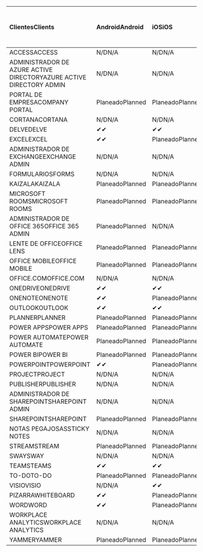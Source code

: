 <!-- This file is generated automatically. Changes made to this file will be overwritten.-->
|<span data-ttu-id="5bcc3-101">Clientes</span><span class="sxs-lookup"><span data-stu-id="5bcc3-101">Clients</span></span>|<span data-ttu-id="5bcc3-102">Android</span><span class="sxs-lookup"><span data-stu-id="5bcc3-102">Android</span></span>|<span data-ttu-id="5bcc3-103">iOS</span><span class="sxs-lookup"><span data-stu-id="5bcc3-103">iOS</span></span>|<span data-ttu-id="5bcc3-104">Mac</span><span class="sxs-lookup"><span data-stu-id="5bcc3-104">Mac</span></span>|<span data-ttu-id="5bcc3-105">Windows 10</span><span class="sxs-lookup"><span data-stu-id="5bcc3-105">Windows 10</span></span><br><span data-ttu-id="5bcc3-106">Desktop</span><span class="sxs-lookup"><span data-stu-id="5bcc3-106">Desktop</span></span>|<span data-ttu-id="5bcc3-107">Windows 10</span><span class="sxs-lookup"><span data-stu-id="5bcc3-107">Windows 10</span></span><br><span data-ttu-id="5bcc3-108">Aplicaciones modernas</span><span class="sxs-lookup"><span data-stu-id="5bcc3-108">Modern Apps</span></span>|
|:-|:-|:-|:-|:-|:-|
|<span data-ttu-id="5bcc3-109">ACCESS</span><span class="sxs-lookup"><span data-stu-id="5bcc3-109">ACCESS</span></span>|<span data-ttu-id="5bcc3-110">N/D</span><span class="sxs-lookup"><span data-stu-id="5bcc3-110">N/A</span></span>|<span data-ttu-id="5bcc3-111">N/D</span><span class="sxs-lookup"><span data-stu-id="5bcc3-111">N/A</span></span>|<span data-ttu-id="5bcc3-112">N/D</span><span class="sxs-lookup"><span data-stu-id="5bcc3-112">N/A</span></span>|<span data-ttu-id="5bcc3-113">Planeado</span><span class="sxs-lookup"><span data-stu-id="5bcc3-113">Planned</span></span>|<span data-ttu-id="5bcc3-114">N/D</span><span class="sxs-lookup"><span data-stu-id="5bcc3-114">N/A</span></span>|
|<span data-ttu-id="5bcc3-115">ADMINISTRADOR DE AZURE ACTIVE DIRECTORY</span><span class="sxs-lookup"><span data-stu-id="5bcc3-115">AZURE ACTIVE DIRECTORY ADMIN</span></span>|<span data-ttu-id="5bcc3-116">N/D</span><span class="sxs-lookup"><span data-stu-id="5bcc3-116">N/A</span></span>|<span data-ttu-id="5bcc3-117">N/D</span><span class="sxs-lookup"><span data-stu-id="5bcc3-117">N/A</span></span>|<span data-ttu-id="5bcc3-118">N/D</span><span class="sxs-lookup"><span data-stu-id="5bcc3-118">N/A</span></span>|<span data-ttu-id="5bcc3-119">Planeado</span><span class="sxs-lookup"><span data-stu-id="5bcc3-119">Planned</span></span>|<span data-ttu-id="5bcc3-120">N/D</span><span class="sxs-lookup"><span data-stu-id="5bcc3-120">N/A</span></span>|
|<span data-ttu-id="5bcc3-121">PORTAL DE EMPRESA</span><span class="sxs-lookup"><span data-stu-id="5bcc3-121">COMPANY PORTAL</span></span>|<span data-ttu-id="5bcc3-122">Planeado</span><span class="sxs-lookup"><span data-stu-id="5bcc3-122">Planned</span></span>|<span data-ttu-id="5bcc3-123">Planeado</span><span class="sxs-lookup"><span data-stu-id="5bcc3-123">Planned</span></span>|<span data-ttu-id="5bcc3-124">Planeado</span><span class="sxs-lookup"><span data-stu-id="5bcc3-124">Planned</span></span>|<span data-ttu-id="5bcc3-125">N/D</span><span class="sxs-lookup"><span data-stu-id="5bcc3-125">N/A</span></span>|<span data-ttu-id="5bcc3-126">Planeado</span><span class="sxs-lookup"><span data-stu-id="5bcc3-126">Planned</span></span>|
|<span data-ttu-id="5bcc3-127">CORTANA</span><span class="sxs-lookup"><span data-stu-id="5bcc3-127">CORTANA</span></span>|<span data-ttu-id="5bcc3-128">N/D</span><span class="sxs-lookup"><span data-stu-id="5bcc3-128">N/A</span></span>|<span data-ttu-id="5bcc3-129">N/D</span><span class="sxs-lookup"><span data-stu-id="5bcc3-129">N/A</span></span>|<span data-ttu-id="5bcc3-130">N/D</span><span class="sxs-lookup"><span data-stu-id="5bcc3-130">N/A</span></span>|<span data-ttu-id="5bcc3-131">N/D</span><span class="sxs-lookup"><span data-stu-id="5bcc3-131">N/A</span></span>|<span data-ttu-id="5bcc3-132">Planeado</span><span class="sxs-lookup"><span data-stu-id="5bcc3-132">Planned</span></span>|
|<span data-ttu-id="5bcc3-133">DELVE</span><span class="sxs-lookup"><span data-stu-id="5bcc3-133">DELVE</span></span>|<span data-ttu-id="5bcc3-134">✔</span><span class="sxs-lookup"><span data-stu-id="5bcc3-134">✔</span></span>|<span data-ttu-id="5bcc3-135">✔</span><span class="sxs-lookup"><span data-stu-id="5bcc3-135">✔</span></span>|<span data-ttu-id="5bcc3-136">N/D</span><span class="sxs-lookup"><span data-stu-id="5bcc3-136">N/A</span></span>|<span data-ttu-id="5bcc3-137">N/D</span><span class="sxs-lookup"><span data-stu-id="5bcc3-137">N/A</span></span>|<span data-ttu-id="5bcc3-138">N/D</span><span class="sxs-lookup"><span data-stu-id="5bcc3-138">N/A</span></span>|
|<span data-ttu-id="5bcc3-139">EXCEL</span><span class="sxs-lookup"><span data-stu-id="5bcc3-139">EXCEL</span></span>|<span data-ttu-id="5bcc3-140">✔</span><span class="sxs-lookup"><span data-stu-id="5bcc3-140">✔</span></span>|<span data-ttu-id="5bcc3-141">Planeado</span><span class="sxs-lookup"><span data-stu-id="5bcc3-141">Planned</span></span>|<span data-ttu-id="5bcc3-142">Planeado</span><span class="sxs-lookup"><span data-stu-id="5bcc3-142">Planned</span></span>|<span data-ttu-id="5bcc3-143">Planeado</span><span class="sxs-lookup"><span data-stu-id="5bcc3-143">Planned</span></span>|<span data-ttu-id="5bcc3-144">N/D</span><span class="sxs-lookup"><span data-stu-id="5bcc3-144">N/A</span></span>|
|<span data-ttu-id="5bcc3-145">ADMINISTRADOR DE EXCHANGE</span><span class="sxs-lookup"><span data-stu-id="5bcc3-145">EXCHANGE ADMIN</span></span>|<span data-ttu-id="5bcc3-146">N/D</span><span class="sxs-lookup"><span data-stu-id="5bcc3-146">N/A</span></span>|<span data-ttu-id="5bcc3-147">N/D</span><span class="sxs-lookup"><span data-stu-id="5bcc3-147">N/A</span></span>|<span data-ttu-id="5bcc3-148">N/D</span><span class="sxs-lookup"><span data-stu-id="5bcc3-148">N/A</span></span>|<span data-ttu-id="5bcc3-149">✔</span><span class="sxs-lookup"><span data-stu-id="5bcc3-149">✔</span></span>|<span data-ttu-id="5bcc3-150">N/D</span><span class="sxs-lookup"><span data-stu-id="5bcc3-150">N/A</span></span>|
|<span data-ttu-id="5bcc3-151">FORMULARIOS</span><span class="sxs-lookup"><span data-stu-id="5bcc3-151">FORMS</span></span>|<span data-ttu-id="5bcc3-152">N/D</span><span class="sxs-lookup"><span data-stu-id="5bcc3-152">N/A</span></span>|<span data-ttu-id="5bcc3-153">N/D</span><span class="sxs-lookup"><span data-stu-id="5bcc3-153">N/A</span></span>|<span data-ttu-id="5bcc3-154">N/D</span><span class="sxs-lookup"><span data-stu-id="5bcc3-154">N/A</span></span>|<span data-ttu-id="5bcc3-155">N/D</span><span class="sxs-lookup"><span data-stu-id="5bcc3-155">N/A</span></span>|<span data-ttu-id="5bcc3-156">N/D</span><span class="sxs-lookup"><span data-stu-id="5bcc3-156">N/A</span></span>|
|<span data-ttu-id="5bcc3-157">KAIZALA</span><span class="sxs-lookup"><span data-stu-id="5bcc3-157">KAIZALA</span></span>|<span data-ttu-id="5bcc3-158">Planeado</span><span class="sxs-lookup"><span data-stu-id="5bcc3-158">Planned</span></span>|<span data-ttu-id="5bcc3-159">Planeado</span><span class="sxs-lookup"><span data-stu-id="5bcc3-159">Planned</span></span>|<span data-ttu-id="5bcc3-160">N/D</span><span class="sxs-lookup"><span data-stu-id="5bcc3-160">N/A</span></span>|<span data-ttu-id="5bcc3-161">N/D</span><span class="sxs-lookup"><span data-stu-id="5bcc3-161">N/A</span></span>|<span data-ttu-id="5bcc3-162">N/D</span><span class="sxs-lookup"><span data-stu-id="5bcc3-162">N/A</span></span>|
|<span data-ttu-id="5bcc3-163">MICROSOFT ROOMS</span><span class="sxs-lookup"><span data-stu-id="5bcc3-163">MICROSOFT ROOMS</span></span>|<span data-ttu-id="5bcc3-164">Planeado</span><span class="sxs-lookup"><span data-stu-id="5bcc3-164">Planned</span></span>|<span data-ttu-id="5bcc3-165">Planeado</span><span class="sxs-lookup"><span data-stu-id="5bcc3-165">Planned</span></span>|<span data-ttu-id="5bcc3-166">N/D</span><span class="sxs-lookup"><span data-stu-id="5bcc3-166">N/A</span></span>|<span data-ttu-id="5bcc3-167">N/D</span><span class="sxs-lookup"><span data-stu-id="5bcc3-167">N/A</span></span>|<span data-ttu-id="5bcc3-168">N/D</span><span class="sxs-lookup"><span data-stu-id="5bcc3-168">N/A</span></span>|
|<span data-ttu-id="5bcc3-169">ADMINISTRADOR DE OFFICE 365</span><span class="sxs-lookup"><span data-stu-id="5bcc3-169">OFFICE 365 ADMIN</span></span>|<span data-ttu-id="5bcc3-170">Planeado</span><span class="sxs-lookup"><span data-stu-id="5bcc3-170">Planned</span></span>|<span data-ttu-id="5bcc3-171">N/D</span><span class="sxs-lookup"><span data-stu-id="5bcc3-171">N/A</span></span>|<span data-ttu-id="5bcc3-172">N/D</span><span class="sxs-lookup"><span data-stu-id="5bcc3-172">N/A</span></span>|<span data-ttu-id="5bcc3-173">N/D</span><span class="sxs-lookup"><span data-stu-id="5bcc3-173">N/A</span></span>|<span data-ttu-id="5bcc3-174">N/D</span><span class="sxs-lookup"><span data-stu-id="5bcc3-174">N/A</span></span>|
|<span data-ttu-id="5bcc3-175">LENTE DE OFFICE</span><span class="sxs-lookup"><span data-stu-id="5bcc3-175">OFFICE LENS</span></span>|<span data-ttu-id="5bcc3-176">Planeado</span><span class="sxs-lookup"><span data-stu-id="5bcc3-176">Planned</span></span>|<span data-ttu-id="5bcc3-177">Planeado</span><span class="sxs-lookup"><span data-stu-id="5bcc3-177">Planned</span></span>|<span data-ttu-id="5bcc3-178">N/D</span><span class="sxs-lookup"><span data-stu-id="5bcc3-178">N/A</span></span>|<span data-ttu-id="5bcc3-179">N/D</span><span class="sxs-lookup"><span data-stu-id="5bcc3-179">N/A</span></span>|<span data-ttu-id="5bcc3-180">N/D</span><span class="sxs-lookup"><span data-stu-id="5bcc3-180">N/A</span></span>|
|<span data-ttu-id="5bcc3-181">OFFICE MOBILE</span><span class="sxs-lookup"><span data-stu-id="5bcc3-181">OFFICE MOBILE</span></span>|<span data-ttu-id="5bcc3-182">Planeado</span><span class="sxs-lookup"><span data-stu-id="5bcc3-182">Planned</span></span>|<span data-ttu-id="5bcc3-183">Planeado</span><span class="sxs-lookup"><span data-stu-id="5bcc3-183">Planned</span></span>|<span data-ttu-id="5bcc3-184">N/D</span><span class="sxs-lookup"><span data-stu-id="5bcc3-184">N/A</span></span>|<span data-ttu-id="5bcc3-185">N/D</span><span class="sxs-lookup"><span data-stu-id="5bcc3-185">N/A</span></span>|<span data-ttu-id="5bcc3-186">N/D</span><span class="sxs-lookup"><span data-stu-id="5bcc3-186">N/A</span></span>|
|<span data-ttu-id="5bcc3-187">OFFICE.COM</span><span class="sxs-lookup"><span data-stu-id="5bcc3-187">OFFICE.COM</span></span>|<span data-ttu-id="5bcc3-188">N/D</span><span class="sxs-lookup"><span data-stu-id="5bcc3-188">N/A</span></span>|<span data-ttu-id="5bcc3-189">N/D</span><span class="sxs-lookup"><span data-stu-id="5bcc3-189">N/A</span></span>|<span data-ttu-id="5bcc3-190">N/D</span><span class="sxs-lookup"><span data-stu-id="5bcc3-190">N/A</span></span>|<span data-ttu-id="5bcc3-191">N/D</span><span class="sxs-lookup"><span data-stu-id="5bcc3-191">N/A</span></span>|<span data-ttu-id="5bcc3-192">Planeado</span><span class="sxs-lookup"><span data-stu-id="5bcc3-192">Planned</span></span>|
|<span data-ttu-id="5bcc3-193">ONEDRIVE</span><span class="sxs-lookup"><span data-stu-id="5bcc3-193">ONEDRIVE</span></span>|<span data-ttu-id="5bcc3-194">✔</span><span class="sxs-lookup"><span data-stu-id="5bcc3-194">✔</span></span>|<span data-ttu-id="5bcc3-195">✔</span><span class="sxs-lookup"><span data-stu-id="5bcc3-195">✔</span></span>|<span data-ttu-id="5bcc3-196">✔</span><span class="sxs-lookup"><span data-stu-id="5bcc3-196">✔</span></span>|<span data-ttu-id="5bcc3-197">✔</span><span class="sxs-lookup"><span data-stu-id="5bcc3-197">✔</span></span>|<span data-ttu-id="5bcc3-198">Planeado</span><span class="sxs-lookup"><span data-stu-id="5bcc3-198">Planned</span></span>|
|<span data-ttu-id="5bcc3-199">ONENOTE</span><span class="sxs-lookup"><span data-stu-id="5bcc3-199">ONENOTE</span></span>|<span data-ttu-id="5bcc3-200">✔</span><span class="sxs-lookup"><span data-stu-id="5bcc3-200">✔</span></span>|<span data-ttu-id="5bcc3-201">Planeado</span><span class="sxs-lookup"><span data-stu-id="5bcc3-201">Planned</span></span>|<span data-ttu-id="5bcc3-202">Planeado</span><span class="sxs-lookup"><span data-stu-id="5bcc3-202">Planned</span></span>|<span data-ttu-id="5bcc3-203">Planeado</span><span class="sxs-lookup"><span data-stu-id="5bcc3-203">Planned</span></span>|<span data-ttu-id="5bcc3-204">Planeado</span><span class="sxs-lookup"><span data-stu-id="5bcc3-204">Planned</span></span>|
|<span data-ttu-id="5bcc3-205">OUTLOOK</span><span class="sxs-lookup"><span data-stu-id="5bcc3-205">OUTLOOK</span></span>|<span data-ttu-id="5bcc3-206">✔</span><span class="sxs-lookup"><span data-stu-id="5bcc3-206">✔</span></span>|<span data-ttu-id="5bcc3-207">✔</span><span class="sxs-lookup"><span data-stu-id="5bcc3-207">✔</span></span>|<span data-ttu-id="5bcc3-208">Planeado</span><span class="sxs-lookup"><span data-stu-id="5bcc3-208">Planned</span></span>|<span data-ttu-id="5bcc3-209">Planeado</span><span class="sxs-lookup"><span data-stu-id="5bcc3-209">Planned</span></span>|<span data-ttu-id="5bcc3-210">Planeado</span><span class="sxs-lookup"><span data-stu-id="5bcc3-210">Planned</span></span>|
|<span data-ttu-id="5bcc3-211">PLANNER</span><span class="sxs-lookup"><span data-stu-id="5bcc3-211">PLANNER</span></span>|<span data-ttu-id="5bcc3-212">Planeado</span><span class="sxs-lookup"><span data-stu-id="5bcc3-212">Planned</span></span>|<span data-ttu-id="5bcc3-213">Planeado</span><span class="sxs-lookup"><span data-stu-id="5bcc3-213">Planned</span></span>|<span data-ttu-id="5bcc3-214">N/D</span><span class="sxs-lookup"><span data-stu-id="5bcc3-214">N/A</span></span>|<span data-ttu-id="5bcc3-215">N/D</span><span class="sxs-lookup"><span data-stu-id="5bcc3-215">N/A</span></span>|<span data-ttu-id="5bcc3-216">N/D</span><span class="sxs-lookup"><span data-stu-id="5bcc3-216">N/A</span></span>|
|<span data-ttu-id="5bcc3-217">POWER APPS</span><span class="sxs-lookup"><span data-stu-id="5bcc3-217">POWER APPS</span></span>|<span data-ttu-id="5bcc3-218">Planeado</span><span class="sxs-lookup"><span data-stu-id="5bcc3-218">Planned</span></span>|<span data-ttu-id="5bcc3-219">Planeado</span><span class="sxs-lookup"><span data-stu-id="5bcc3-219">Planned</span></span>|<span data-ttu-id="5bcc3-220">N/D</span><span class="sxs-lookup"><span data-stu-id="5bcc3-220">N/A</span></span>|<span data-ttu-id="5bcc3-221">N/D</span><span class="sxs-lookup"><span data-stu-id="5bcc3-221">N/A</span></span>|<span data-ttu-id="5bcc3-222">Planeado</span><span class="sxs-lookup"><span data-stu-id="5bcc3-222">Planned</span></span>|
|<span data-ttu-id="5bcc3-223">POWER AUTOMATE</span><span class="sxs-lookup"><span data-stu-id="5bcc3-223">POWER AUTOMATE</span></span>|<span data-ttu-id="5bcc3-224">Planeado</span><span class="sxs-lookup"><span data-stu-id="5bcc3-224">Planned</span></span>|<span data-ttu-id="5bcc3-225">Planeado</span><span class="sxs-lookup"><span data-stu-id="5bcc3-225">Planned</span></span>|<span data-ttu-id="5bcc3-226">N/D</span><span class="sxs-lookup"><span data-stu-id="5bcc3-226">N/A</span></span>|<span data-ttu-id="5bcc3-227">N/D</span><span class="sxs-lookup"><span data-stu-id="5bcc3-227">N/A</span></span>|<span data-ttu-id="5bcc3-228">N/D</span><span class="sxs-lookup"><span data-stu-id="5bcc3-228">N/A</span></span>|
|<span data-ttu-id="5bcc3-229">POWER BI</span><span class="sxs-lookup"><span data-stu-id="5bcc3-229">POWER BI</span></span>|<span data-ttu-id="5bcc3-230">Planeado</span><span class="sxs-lookup"><span data-stu-id="5bcc3-230">Planned</span></span>|<span data-ttu-id="5bcc3-231">Planeado</span><span class="sxs-lookup"><span data-stu-id="5bcc3-231">Planned</span></span>|<span data-ttu-id="5bcc3-232">N/D</span><span class="sxs-lookup"><span data-stu-id="5bcc3-232">N/A</span></span>|<span data-ttu-id="5bcc3-233">Planeado</span><span class="sxs-lookup"><span data-stu-id="5bcc3-233">Planned</span></span>|<span data-ttu-id="5bcc3-234">Planeado</span><span class="sxs-lookup"><span data-stu-id="5bcc3-234">Planned</span></span>|
|<span data-ttu-id="5bcc3-235">POWERPOINT</span><span class="sxs-lookup"><span data-stu-id="5bcc3-235">POWERPOINT</span></span>|<span data-ttu-id="5bcc3-236">✔</span><span class="sxs-lookup"><span data-stu-id="5bcc3-236">✔</span></span>|<span data-ttu-id="5bcc3-237">Planeado</span><span class="sxs-lookup"><span data-stu-id="5bcc3-237">Planned</span></span>|<span data-ttu-id="5bcc3-238">Planeado</span><span class="sxs-lookup"><span data-stu-id="5bcc3-238">Planned</span></span>|<span data-ttu-id="5bcc3-239">Planeado</span><span class="sxs-lookup"><span data-stu-id="5bcc3-239">Planned</span></span>|<span data-ttu-id="5bcc3-240">N/D</span><span class="sxs-lookup"><span data-stu-id="5bcc3-240">N/A</span></span>|
|<span data-ttu-id="5bcc3-241">PROJECT</span><span class="sxs-lookup"><span data-stu-id="5bcc3-241">PROJECT</span></span>|<span data-ttu-id="5bcc3-242">N/D</span><span class="sxs-lookup"><span data-stu-id="5bcc3-242">N/A</span></span>|<span data-ttu-id="5bcc3-243">N/D</span><span class="sxs-lookup"><span data-stu-id="5bcc3-243">N/A</span></span>|<span data-ttu-id="5bcc3-244">N/D</span><span class="sxs-lookup"><span data-stu-id="5bcc3-244">N/A</span></span>|<span data-ttu-id="5bcc3-245">Planeado</span><span class="sxs-lookup"><span data-stu-id="5bcc3-245">Planned</span></span>|<span data-ttu-id="5bcc3-246">N/D</span><span class="sxs-lookup"><span data-stu-id="5bcc3-246">N/A</span></span>|
|<span data-ttu-id="5bcc3-247">PUBLISHER</span><span class="sxs-lookup"><span data-stu-id="5bcc3-247">PUBLISHER</span></span>|<span data-ttu-id="5bcc3-248">N/D</span><span class="sxs-lookup"><span data-stu-id="5bcc3-248">N/A</span></span>|<span data-ttu-id="5bcc3-249">N/D</span><span class="sxs-lookup"><span data-stu-id="5bcc3-249">N/A</span></span>|<span data-ttu-id="5bcc3-250">N/D</span><span class="sxs-lookup"><span data-stu-id="5bcc3-250">N/A</span></span>|<span data-ttu-id="5bcc3-251">✔</span><span class="sxs-lookup"><span data-stu-id="5bcc3-251">✔</span></span>|<span data-ttu-id="5bcc3-252">N/D</span><span class="sxs-lookup"><span data-stu-id="5bcc3-252">N/A</span></span>|
|<span data-ttu-id="5bcc3-253">ADMINISTRADOR DE SHAREPOINT</span><span class="sxs-lookup"><span data-stu-id="5bcc3-253">SHAREPOINT ADMIN</span></span>|<span data-ttu-id="5bcc3-254">N/D</span><span class="sxs-lookup"><span data-stu-id="5bcc3-254">N/A</span></span>|<span data-ttu-id="5bcc3-255">N/D</span><span class="sxs-lookup"><span data-stu-id="5bcc3-255">N/A</span></span>|<span data-ttu-id="5bcc3-256">N/D</span><span class="sxs-lookup"><span data-stu-id="5bcc3-256">N/A</span></span>|<span data-ttu-id="5bcc3-257">Planeado</span><span class="sxs-lookup"><span data-stu-id="5bcc3-257">Planned</span></span>|<span data-ttu-id="5bcc3-258">N/D</span><span class="sxs-lookup"><span data-stu-id="5bcc3-258">N/A</span></span>|
|<span data-ttu-id="5bcc3-259">SHAREPOINT</span><span class="sxs-lookup"><span data-stu-id="5bcc3-259">SHAREPOINT</span></span>|<span data-ttu-id="5bcc3-260">Planeado</span><span class="sxs-lookup"><span data-stu-id="5bcc3-260">Planned</span></span>|<span data-ttu-id="5bcc3-261">Planeado</span><span class="sxs-lookup"><span data-stu-id="5bcc3-261">Planned</span></span>|<span data-ttu-id="5bcc3-262">N/D</span><span class="sxs-lookup"><span data-stu-id="5bcc3-262">N/A</span></span>|<span data-ttu-id="5bcc3-263">N/D</span><span class="sxs-lookup"><span data-stu-id="5bcc3-263">N/A</span></span>|<span data-ttu-id="5bcc3-264">N/D</span><span class="sxs-lookup"><span data-stu-id="5bcc3-264">N/A</span></span>|
|<span data-ttu-id="5bcc3-265">NOTAS PEGAJOSAS</span><span class="sxs-lookup"><span data-stu-id="5bcc3-265">STICKY NOTES</span></span>|<span data-ttu-id="5bcc3-266">N/D</span><span class="sxs-lookup"><span data-stu-id="5bcc3-266">N/A</span></span>|<span data-ttu-id="5bcc3-267">N/D</span><span class="sxs-lookup"><span data-stu-id="5bcc3-267">N/A</span></span>|<span data-ttu-id="5bcc3-268">N/D</span><span class="sxs-lookup"><span data-stu-id="5bcc3-268">N/A</span></span>|<span data-ttu-id="5bcc3-269">N/D</span><span class="sxs-lookup"><span data-stu-id="5bcc3-269">N/A</span></span>|<span data-ttu-id="5bcc3-270">Planeado</span><span class="sxs-lookup"><span data-stu-id="5bcc3-270">Planned</span></span>|
|<span data-ttu-id="5bcc3-271">STREAM</span><span class="sxs-lookup"><span data-stu-id="5bcc3-271">STREAM</span></span>|<span data-ttu-id="5bcc3-272">Planeado</span><span class="sxs-lookup"><span data-stu-id="5bcc3-272">Planned</span></span>|<span data-ttu-id="5bcc3-273">Planeado</span><span class="sxs-lookup"><span data-stu-id="5bcc3-273">Planned</span></span>|<span data-ttu-id="5bcc3-274">N/D</span><span class="sxs-lookup"><span data-stu-id="5bcc3-274">N/A</span></span>|<span data-ttu-id="5bcc3-275">N/D</span><span class="sxs-lookup"><span data-stu-id="5bcc3-275">N/A</span></span>|<span data-ttu-id="5bcc3-276">N/D</span><span class="sxs-lookup"><span data-stu-id="5bcc3-276">N/A</span></span>|
|<span data-ttu-id="5bcc3-277">SWAY</span><span class="sxs-lookup"><span data-stu-id="5bcc3-277">SWAY</span></span>|<span data-ttu-id="5bcc3-278">N/D</span><span class="sxs-lookup"><span data-stu-id="5bcc3-278">N/A</span></span>|<span data-ttu-id="5bcc3-279">N/D</span><span class="sxs-lookup"><span data-stu-id="5bcc3-279">N/A</span></span>|<span data-ttu-id="5bcc3-280">N/D</span><span class="sxs-lookup"><span data-stu-id="5bcc3-280">N/A</span></span>|<span data-ttu-id="5bcc3-281">N/D</span><span class="sxs-lookup"><span data-stu-id="5bcc3-281">N/A</span></span>|<span data-ttu-id="5bcc3-282">Planeado</span><span class="sxs-lookup"><span data-stu-id="5bcc3-282">Planned</span></span>|
|<span data-ttu-id="5bcc3-283">TEAMS</span><span class="sxs-lookup"><span data-stu-id="5bcc3-283">TEAMS</span></span>|<span data-ttu-id="5bcc3-284">✔</span><span class="sxs-lookup"><span data-stu-id="5bcc3-284">✔</span></span>|<span data-ttu-id="5bcc3-285">✔</span><span class="sxs-lookup"><span data-stu-id="5bcc3-285">✔</span></span>|<span data-ttu-id="5bcc3-286">✔</span><span class="sxs-lookup"><span data-stu-id="5bcc3-286">✔</span></span>|<span data-ttu-id="5bcc3-287">✔</span><span class="sxs-lookup"><span data-stu-id="5bcc3-287">✔</span></span>|<span data-ttu-id="5bcc3-288">N/D</span><span class="sxs-lookup"><span data-stu-id="5bcc3-288">N/A</span></span>|
|<span data-ttu-id="5bcc3-289">TO-DO</span><span class="sxs-lookup"><span data-stu-id="5bcc3-289">TO-DO</span></span>|<span data-ttu-id="5bcc3-290">Planeado</span><span class="sxs-lookup"><span data-stu-id="5bcc3-290">Planned</span></span>|<span data-ttu-id="5bcc3-291">Planeado</span><span class="sxs-lookup"><span data-stu-id="5bcc3-291">Planned</span></span>|<span data-ttu-id="5bcc3-292">Planeado</span><span class="sxs-lookup"><span data-stu-id="5bcc3-292">Planned</span></span>|<span data-ttu-id="5bcc3-293">N/D</span><span class="sxs-lookup"><span data-stu-id="5bcc3-293">N/A</span></span>|<span data-ttu-id="5bcc3-294">Planeado</span><span class="sxs-lookup"><span data-stu-id="5bcc3-294">Planned</span></span>|
|<span data-ttu-id="5bcc3-295">VISIO</span><span class="sxs-lookup"><span data-stu-id="5bcc3-295">VISIO</span></span>|<span data-ttu-id="5bcc3-296">N/D</span><span class="sxs-lookup"><span data-stu-id="5bcc3-296">N/A</span></span>|<span data-ttu-id="5bcc3-297">✔</span><span class="sxs-lookup"><span data-stu-id="5bcc3-297">✔</span></span>|<span data-ttu-id="5bcc3-298">N/D</span><span class="sxs-lookup"><span data-stu-id="5bcc3-298">N/A</span></span>|<span data-ttu-id="5bcc3-299">Planeado</span><span class="sxs-lookup"><span data-stu-id="5bcc3-299">Planned</span></span>|<span data-ttu-id="5bcc3-300">N/D</span><span class="sxs-lookup"><span data-stu-id="5bcc3-300">N/A</span></span>|
|<span data-ttu-id="5bcc3-301">PIZARRA</span><span class="sxs-lookup"><span data-stu-id="5bcc3-301">WHITEBOARD</span></span>|<span data-ttu-id="5bcc3-302">✔</span><span class="sxs-lookup"><span data-stu-id="5bcc3-302">✔</span></span>|<span data-ttu-id="5bcc3-303">Planeado</span><span class="sxs-lookup"><span data-stu-id="5bcc3-303">Planned</span></span>|<span data-ttu-id="5bcc3-304">N/D</span><span class="sxs-lookup"><span data-stu-id="5bcc3-304">N/A</span></span>|<span data-ttu-id="5bcc3-305">N/D</span><span class="sxs-lookup"><span data-stu-id="5bcc3-305">N/A</span></span>|<span data-ttu-id="5bcc3-306">Planeado</span><span class="sxs-lookup"><span data-stu-id="5bcc3-306">Planned</span></span>|
|<span data-ttu-id="5bcc3-307">WORD</span><span class="sxs-lookup"><span data-stu-id="5bcc3-307">WORD</span></span>|<span data-ttu-id="5bcc3-308">✔</span><span class="sxs-lookup"><span data-stu-id="5bcc3-308">✔</span></span>|<span data-ttu-id="5bcc3-309">Planeado</span><span class="sxs-lookup"><span data-stu-id="5bcc3-309">Planned</span></span>|<span data-ttu-id="5bcc3-310">Planeado</span><span class="sxs-lookup"><span data-stu-id="5bcc3-310">Planned</span></span>|<span data-ttu-id="5bcc3-311">Planeado</span><span class="sxs-lookup"><span data-stu-id="5bcc3-311">Planned</span></span>|<span data-ttu-id="5bcc3-312">N/D</span><span class="sxs-lookup"><span data-stu-id="5bcc3-312">N/A</span></span>|
|<span data-ttu-id="5bcc3-313">WORKPLACE ANALYTICS</span><span class="sxs-lookup"><span data-stu-id="5bcc3-313">WORKPLACE ANALYTICS</span></span>|<span data-ttu-id="5bcc3-314">N/D</span><span class="sxs-lookup"><span data-stu-id="5bcc3-314">N/A</span></span>|<span data-ttu-id="5bcc3-315">N/D</span><span class="sxs-lookup"><span data-stu-id="5bcc3-315">N/A</span></span>|<span data-ttu-id="5bcc3-316">N/D</span><span class="sxs-lookup"><span data-stu-id="5bcc3-316">N/A</span></span>|<span data-ttu-id="5bcc3-317">N/D</span><span class="sxs-lookup"><span data-stu-id="5bcc3-317">N/A</span></span>|<span data-ttu-id="5bcc3-318">N/D</span><span class="sxs-lookup"><span data-stu-id="5bcc3-318">N/A</span></span>|
|<span data-ttu-id="5bcc3-319">YAMMER</span><span class="sxs-lookup"><span data-stu-id="5bcc3-319">YAMMER</span></span>|<span data-ttu-id="5bcc3-320">Planeado</span><span class="sxs-lookup"><span data-stu-id="5bcc3-320">Planned</span></span>|<span data-ttu-id="5bcc3-321">Planeado</span><span class="sxs-lookup"><span data-stu-id="5bcc3-321">Planned</span></span>|<span data-ttu-id="5bcc3-322">Planeado</span><span class="sxs-lookup"><span data-stu-id="5bcc3-322">Planned</span></span>|<span data-ttu-id="5bcc3-323">Planeado</span><span class="sxs-lookup"><span data-stu-id="5bcc3-323">Planned</span></span>|<span data-ttu-id="5bcc3-324">N/D</span><span class="sxs-lookup"><span data-stu-id="5bcc3-324">N/A</span></span>|
